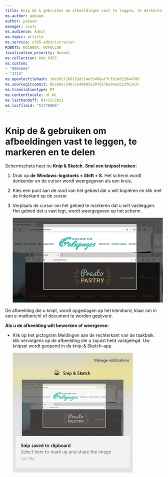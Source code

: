 ```yaml
---
title: Knip de & gebruiken om afbeeldingen vast te leggen, te markeren en te delen
ms.author: pebaum
author: pebaum
manager: scotv
ms.audience: Admin
ms.topic: article
ms.service: o365-administration
ROBOTS: NOINDEX, NOFOLLOW
localization_priority: Normal
ms.collection: Adm_O365
ms.custom:
- "9001666"
- "3733"
ms.openlocfilehash: 1de3027260152dc14e33496af7cfb1dd239447d6
ms.sourcegitcommit: 8bc60ec34bc1e40685e3976576e04a2623f63a7c
ms.translationtype: MT
ms.contentlocale: nl-NL
ms.lasthandoff: 04/15/2021
ms.locfileid: "51770806"
---
```

# <a name="use-snip--sketch-to-capture-mark-up-and-share-images"></a>Knip de & gebruiken om afbeeldingen vast te leggen, te markeren en te delen

Schermschets heet nu **Knip & Sketch.** **Snel een knipsel maken:**

1. Druk op **de Windows-logotoets + Shift + S.** Het scherm wordt donkerder en de cursor wordt weergegeven als een kruis. 

2. Kies een punt aan de rand van het gebied dat u wilt kopiëren en klik met de linkerkant op de cursor. 

3. Verplaats de cursor om het gebied te markeren dat u wilt vastleggen. Het gebied dat u vast legt, wordt weergegeven op het scherm.

   ![afbeelding van gemarkeerde selectie](media/snipone.png)

De afbeelding die u knipt, wordt opgeslagen op het klembord, klaar om in een e-mailbericht of document te worden gepijverd. 

**Als u de afbeelding wilt bewerken of weergeven:** 

- Klik op het pictogram Meldingen aan de rechterkant van de taakbalk. klik vervolgens op de afbeelding die u zojuist hebt vastgelegd. Uw knipsel wordt geopend in de knip-& Sketch-app.

   ![afbeelding van afbeelding die wordt weergegeven in knip-app](media/sniptwo.png)
